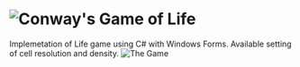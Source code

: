 # ![Conway's Game of Life](https://en.wikipedia.org/wiki/Conway%27s_Game_of_Life) 
Implemetation of Life game using C# with Windows Forms.
Available setting of cell resolution and density. ![The Game](https://user-images.githubusercontent.com/39298844/114428542-c3306480-9bd5-11eb-9a2a-d54d010e095b.png)
